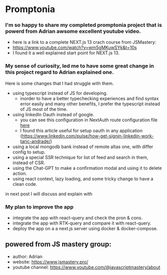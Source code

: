 # Promptonia

### I'm so happy to share my completed promptonia project that is powerd from Adrian awsome excellent youtube video.

- here is a link to a complete NEXT.js 13 crach course from JSMastery:
- https://www.youtube.com/watch?v=wm5gMKuwSYk&t=10s
- I found it a well explained start point for NEXT.js 13.

### My sense of curiosity, led me to have some great change in this project regard to Adrian explained one.

Here is some changes that I had struggle with them.

- using typescript instead of JS for developing.
    - inorder to have a better typechecking experiences and find syntax error easily and many other benefits, I prefer
      the typescript instead of JS most of the time.
- using linkedIn Oauth instead of google.
    - you can see this configuration in NextAuth route configuration
      file [here](/app/api/auth/%5B...nextauth%5D/route.ts)
    - I found this article useful for setup oauth in any
      application (https://www.linkedin.com/pulse/how-get-signin-linkedin-work-taric-andrade/)
- using a local mongodb bank instead of remote altas one, with differ config to setup.
- using a special SSR technique for list of feed and search in them, instead of CSR.
- using the Chat-GPT to make a confirmation modal and using it to delete action.
- using react context, lazy loading, and some tricky change to have a clean code.

in next post I will discuss and explain with

### My plan to improve the app

- integrate the app with react-query and check the pron & cons.
- integrate the app with RTK-query and compare it with react-query.
- deploy the app on a a next.js server using docker & docker-compose.

## powered from JS mastery group:

- author: Adrian
- website: https://www.jsmastery.pro/
- youtube channel: https://www.youtube.com/@javascriptmastery/about
